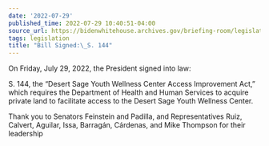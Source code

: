 ```yaml
---
date: '2022-07-29'
published_time: 2022-07-29 10:40:51-04:00
source_url: https://bidenwhitehouse.archives.gov/briefing-room/legislation/2022/07/29/bill-signed-s-144/
tags: legislation
title: "Bill Signed:\_S. 144"
---
```

 
On Friday, July 29, 2022, the President signed into law:

S. 144, the “Desert Sage Youth Wellness Center Access Improvement Act,”
which requires the Department of Health and Human Services to acquire
private land to facilitate access to the Desert Sage Youth Wellness
Center.

Thank you to Senators Feinstein and Padilla, and Representatives Ruiz,
Calvert, Aguilar, Issa, Barragán, Cárdenas, and Mike Thompson for their
leadership
